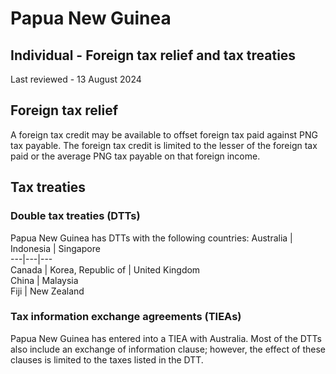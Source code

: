 # Papua New Guinea
## Individual - Foreign tax relief and tax treaties
Last reviewed - 13 August 2024
## Foreign tax relief
A foreign tax credit may be available to offset foreign tax paid against PNG tax payable. The foreign tax credit is limited to the lesser of the foreign tax paid or the average PNG tax payable on that foreign income.
## Tax treaties
### Double tax treaties (DTTs)
Papua New Guinea has DTTs with the following countries:
Australia | Indonesia | Singapore  
---|---|---  
Canada | Korea, Republic of | United Kingdom  
China | Malaysia  
Fiji | New Zealand  
### Tax information exchange agreements (TIEAs)
Papua New Guinea has entered into a TIEA with Australia.
Most of the DTTs also include an exchange of information clause; however, the effect of these clauses is limited to the taxes listed in the DTT.
